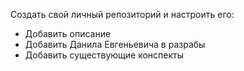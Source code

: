 Создать свой личный репозиторий и настроить его:
- Добавить описание
- Добавить Данила Евгеньевича в разрабы
- Добавить существующие конспекты